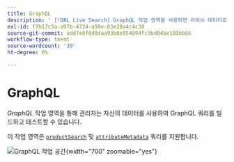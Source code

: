 ```yaml
---
title: GraphQL
description: ' [!DNL Live Search] GraphQL 작업 영역을 사용하면 라이브 데이터로 쿼리를 작성할 수 있습니다.'
exl-id: f7b17c5a-a97b-4724-a50e-83e28a4c4c38
source-git-commit: add7e8f0d0daa93b8e954094fc3bd04be180bb6b
workflow-type: tm+mt
source-wordcount: '39'
ht-degree: 0%

---
```


# GraphQL

*GraphQL* 작업 영역을 통해 관리자는 자신의 데이터를 사용하여 GraphQL 쿼리를 빌드하고 테스트할 수 있습니다.

이 작업 영역은 [`productSearch`](https://developer.adobe.com/commerce/services/graphql/live-search/product-search/) 및 [`attributeMetadata`](https://developer.adobe.com/commerce/services/graphql/live-search/attribute-metadata/) 쿼리를 지원합니다.

![GraphQL 작업 공간](https://git.corp.adobe.com/storage/user/38345/files/ef99a7bd-1102-4e5b-9d05-ecf0524e303c){width="700" zoomable="yes"}

